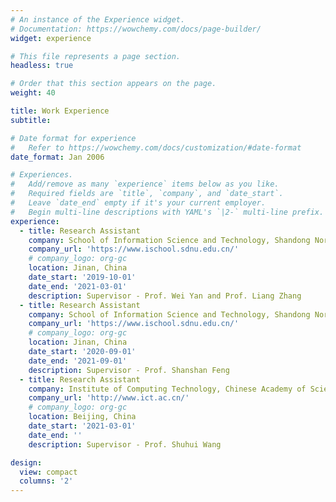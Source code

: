 ```yaml
---
# An instance of the Experience widget.
# Documentation: https://wowchemy.com/docs/page-builder/
widget: experience

# This file represents a page section.
headless: true

# Order that this section appears on the page.
weight: 40

title: Work Experience
subtitle:

# Date format for experience
#   Refer to https://wowchemy.com/docs/customization/#date-format
date_format: Jan 2006

# Experiences.
#   Add/remove as many `experience` items below as you like.
#   Required fields are `title`, `company`, and `date_start`.
#   Leave `date_end` empty if it's your current employer.
#   Begin multi-line descriptions with YAML's `|2-` multi-line prefix.
experience:
  - title: Research Assistant
    company: School of Information Science and Technology, Shandong Normal University
    company_url: 'https://www.ischool.sdnu.edu.cn/'
    # company_logo: org-gc
    location: Jinan, China
    date_start: '2019-10-01'
    date_end: '2021-03-01'
    description: Supervisor - Prof. Wei Yan and Prof. Liang Zhang
  - title: Research Assistant
    company: School of Information Science and Technology, Shandong Normal University
    company_url: 'https://www.ischool.sdnu.edu.cn/'
    # company_logo: org-gc
    location: Jinan, China
    date_start: '2020-09-01'
    date_end: '2021-09-01'
    description: Supervisor - Prof. Shanshan Feng    
  - title: Research Assistant
    company: Institute of Computing Technology, Chinese Academy of Sciences
    company_url: 'http://www.ict.ac.cn/'
    # company_logo: org-gc
    location: Beijing, China
    date_start: '2021-03-01'
    date_end: ''
    description: Supervisor - Prof. Shuhui Wang

design:
  view: compact
  columns: '2'
---
```

